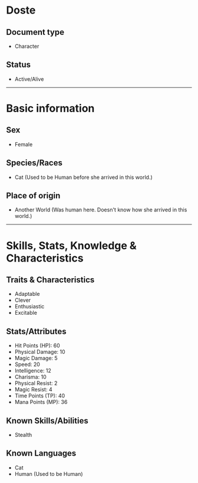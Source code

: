 # Doste

## Document type

 - Character

## Status

 - Active/Alive

---

# Basic information

## Sex

 - Female

## Species/Races

 - Cat (Used to be Human before she arrived in this world.)

## Place of origin

 - Another World (Was human here. Doesn't know how she arrived in this world.)

---

# Skills, Stats, Knowledge & Characteristics

## Traits & Characteristics

 - Adaptable
 - Clever
 - Enthusiastic
 - Excitable

## Stats/Attributes

 - Hit Points (HP): 60
 - Physical Damage: 10
 - Magic Damage: 5
 - Speed: 20
 - Intelligence: 12
 - Charisma: 10
 - Physical Resist: 2
 - Magic Resist: 4
 - Time Points (TP): 40
 - Mana Points (MP): 36

## Known Skills/Abilities

 - Stealth

## Known Languages

 - Cat
 - Human (Used to be Human)
